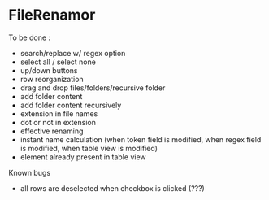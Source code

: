 FileRenamor
===========
To be done :
- search/replace w/ regex option
- select all / select none
- up/down buttons
- row reorganization
- drag and drop files/folders/recursive folder
- add folder content
- add folder content recursively
- extension in file names
- dot or not in extension
- effective renaming
- instant name calculation (when token field is modified, when regex field is modified, when table view is modified)
- element already present in table view

Known bugs
- all rows are deselected when checkbox is clicked (???)

